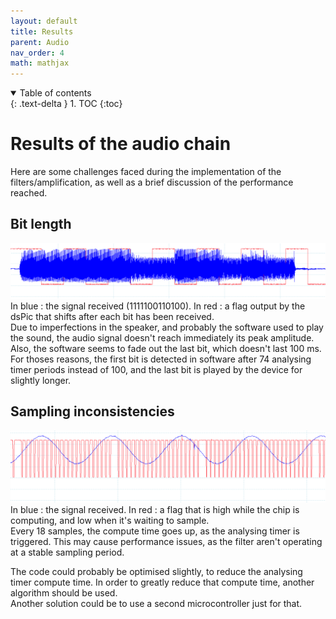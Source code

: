 ```yaml
---
layout: default
title: Results
parent: Audio
nav_order: 4
math: mathjax
---
```


<details open markdown="block">
  <summary>
    Table of contents
  </summary>
  {: .text-delta }
1. TOC
{:toc}
</details>

# Results of the audio chain

Here are some challenges faced during the implementation of the filters/amplification, as well as a brief discussion of the performance reached.  

## Bit length

![image](../assets/images/audio/signal_bits.png)  
In blue : the signal received (1111100110100). In red : a flag output by the dsPic that shifts after each bit has been received.  
Due to imperfections in the speaker, and probably the software used to play the sound, the audio signal doesn't reach immediately its peak amplitude.
Also, the software seems to fade out the last bit, which doesn't last 100 ms. For thoses reasons, the first bit is detected in software after 74 analysing timer periods instead of 100, and the last bit is played by the device for slightly longer.  

## Sampling inconsistencies

![image](../assets/images/audio/signal_echantillons.png)  
In blue : the signal received. In red : a flag that is high while the chip is computing, and low when it's waiting to sample.  
Every 18 samples, the compute time goes up, as the analysing timer is triggered. This may cause performance issues, as the filter aren't operating at a stable sampling period.  

The code could probably be optimised slightly, to reduce the analysing timer compute time. In order to greatly reduce that compute time, another algorithm should be used.  
Another solution could be to use a second microcontroller just for that.
